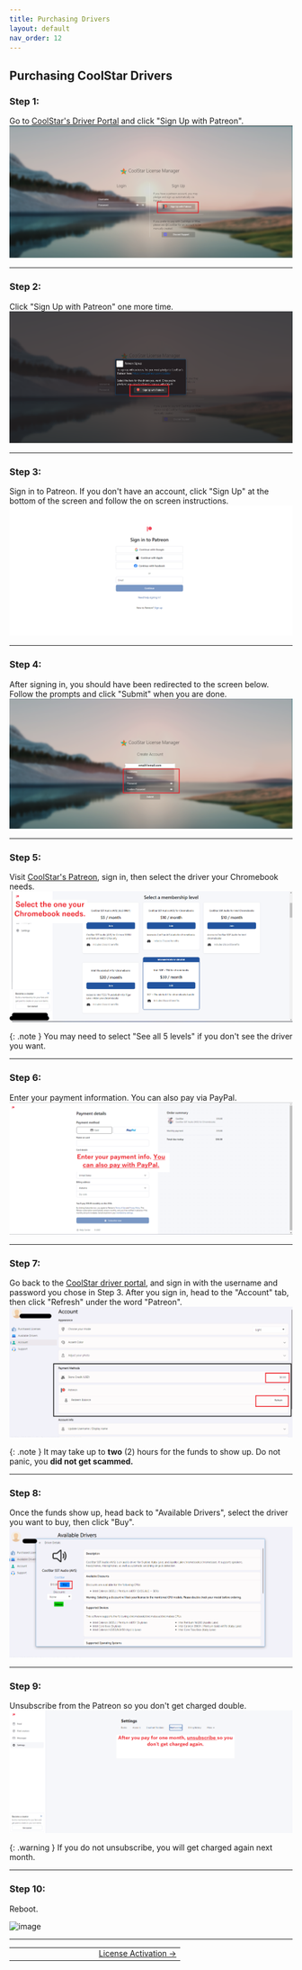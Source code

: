 ```yaml
---
title: Purchasing Drivers
layout: default
nav_order: 12
---
```



## Purchasing CoolStar Drivers

### Step 1:

Go to [CoolStar's Driver Portal](https://coolstar.org/chromebook/driverlicense/login.html) and click "Sign Up with Patreon".
<img src="https://raw.githubusercontent.com/chrultrabook/docs/main/docs/csdriver/step1.png">

--------

### Step 2:

Click "Sign Up with Patreon" one more time.
<img src="https://raw.githubusercontent.com/chrultrabook/docs/main/docs/csdriver/step2.png">

--------

### Step 3:

Sign in to Patreon. If you don't have an account, click "Sign Up" at the bottom of the screen and follow the on screen instructions. 
<img src="https://raw.githubusercontent.com/chrultrabook/docs/main/docs/csdriver/step3.png">

--------

### Step 4:

After signing in, you should have been redirected to the screen below. Follow the prompts and click "Submit" when you are done.
<img src="https://raw.githubusercontent.com/chrultrabook/docs/main/docs/csdriver/step4.png">

--------

### Step 5:

Visit [CoolStar's Patreon](https://www.patreon.com/coolstar), sign in, then select the driver your Chromebook needs.
<img src="https://raw.githubusercontent.com/chrultrabook/docs/main/docs/csdriver/step5.png">

{: .note }
You may need to select "See all 5 levels" if you don't see the driver you want.

--------

### Step 6:

Enter your payment information. You can also pay via PayPal.
<img src="https://raw.githubusercontent.com/chrultrabook/docs/main/docs/csdriver/step6.png">

--------

### Step 7:

Go back to the [CoolStar driver portal](https://coolstar.org/chromebook/driverlicense/login.html), and sign in with the username and password you chose in Step 3. After you sign in, head to the "Account" tab, then click "Refresh" under the word "Patreon".
<img src="https://raw.githubusercontent.com/chrultrabook/docs/main/docs/csdriver/step8.png">

{: .note }
It may take up to **two** (2) hours for the funds to show up. Do not panic, you **did not get scammed.**

--------

### Step 8:
Once the funds show up, head back to "Available Drivers", select the driver you want to buy, then click "Buy".
<img src="https://raw.githubusercontent.com/chrultrabook/docs/main/docs/csdriver/step9.png">

--------

### Step 9:

Unsubscribe from the Patreon so you don't get charged double.
<img src="https://raw.githubusercontent.com/chrultrabook/docs/main/docs/csdriver/step7.png">

{: .warning }
If you do not unsubscribe, you will get charged again next month. 

--------

### Step 10:
Reboot.

![image](https://github.com/chrultrabook/docs/assets/77316348/7202cae6-ac59-493b-b488-880ff313dd8b)

--------

<table>
<td width="50%" style="text-align: right">
<a href="signedlicense.html">License Activation →</a> 
</td>
</table>
